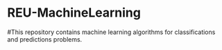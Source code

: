 # REU-MachineLearning
#This repository contains machine learning algorithms for classifications and predictions problems.
